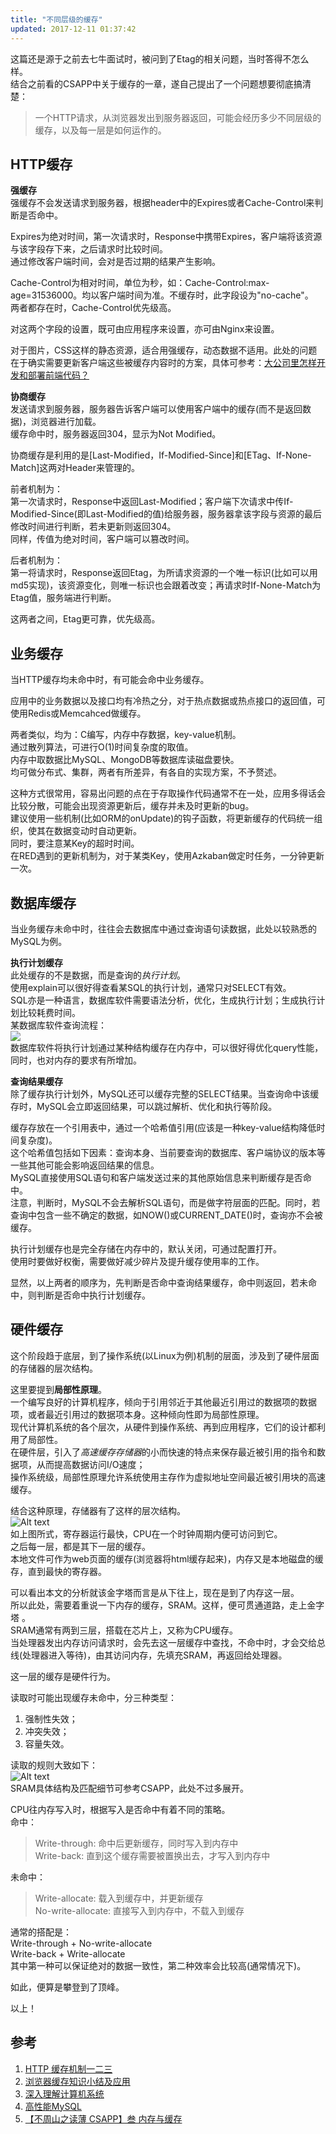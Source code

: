 ```yaml
---
title: "不同层级的缓存"
updated: 2017-12-11 01:37:42
---
```

    
这篇还是源于之前去七牛面试时，被问到了Etag的相关问题，当时答得不怎么样。    
结合之前看的CSAPP中关于缓存的一章，遂自己提出了一个问题想要彻底搞清楚：    
> 一个HTTP请求，从浏览器发出到服务器返回，可能会经历多少不同层级的缓存，以及每一层是如何运作的。    
    
## HTTP缓存    
**强缓存**    
强缓存不会发送请求到服务器，根据header中的Expires或者Cache-Control来判断是否命中。    
    
Expires为绝对时间，第一次请求时，Response中携带Expires，客户端将该资源与该字段存下来，之后请求时比较时间。    
通过修改客户端时间，会对是否过期的结果产生影响。    
    
Cache-Control为相对时间，单位为秒，如：Cache-Control:max-age=31536000。均以客户端时间为准。不缓存时，此字段设为"no-cache"。    
两者都存在时，Cache-Control优先级高。    
    
对这两个字段的设置，既可由应用程序来设置，亦可由Nginx来设置。    
    
对于图片，CSS这样的静态资源，适合用强缓存，动态数据不适用。此处的问题在于确实需要更新客户端这些被缓存内容时的方案，具体可参考：[大公司里怎样开发和部署前端代码？](https://www.zhihu.com/question/20790576)    
    
**协商缓存**    
发送请求到服务器，服务器告诉客户端可以使用客户端中的缓存(而不是返回数据)，浏览器进行加载。    
缓存命中时，服务器返回304，显示为Not Modified。    
    
协商缓存是利用的是[Last-Modified，If-Modified-Since]和[ETag、If-None-Match]这两对Header来管理的。    
    
前者机制为：    
第一次请求时，Response中返回Last-Modified；客户端下次请求中传If-Modified-Since(即Last-Modified的值)给服务器，服务器拿该字段与资源的最后修改时间进行判断，若未更新则返回304。    
同样，传值为绝对时间，客户端可以篡改时间。    
    
后者机制为：    
第一将请求时，Response返回Etag，为所请求资源的一个唯一标识(比如可以用md5实现)，该资源变化，则唯一标识也会跟着改变；再请求时If-None-Match为Etag值，服务端进行判断。    
    
这两者之间，Etag更可靠，优先级高。    
    
## 业务缓存    
当HTTP缓存均未命中时，有可能会命中业务缓存。    
    
应用中的业务数据以及接口均有冷热之分，对于热点数据或热点接口的返回值，可使用Redis或Memcahced做缓存。    
    
两者类似，均为：C编写，内存中存数据，key-value机制。    
通过散列算法，可进行O(1)时间复杂度的取值。    
内存中取数据比MySQL、MongoDB等数据库读磁盘要快。    
均可做分布式、集群，两者有所差异，有各自的实现方案，不予赘述。    
    
这种方式很常用，容易出问题的点在于存取操作代码通常不在一处，应用多得话会比较分散，可能会出现资源更新后，缓存并未及时更新的bug。    
建议使用一些机制(比如ORM的onUpdate)的钩子函数，将更新缓存的代码统一组织，使其在数据变动时自动更新。    
同时，要注意某Key的超时时间。    
在RED遇到的更新机制为，对于某类Key，使用Azkaban做定时任务，一分钟更新一次。    
    
## 数据库缓存    
当业务缓存未命中时，往往会去数据库中通过查询语句读数据，此处以较熟悉的MySQL为例。    
    
**执行计划缓存**    
此处缓存的不是数据，而是查询的*执行计划*。    
使用explain可以很好得查看某SQL的执行计划，通常只对SELECT有效。    
SQL亦是一种语言，数据库软件需要语法分析，优化，生成执行计划；生成执行计划比较耗费时间。    
某数据库软件查询流程：    
![](http://osriq34d5.bkt.clouddn.com//17-12-11/2777766.jpg)    
数据库软件将执行计划通过某种结构缓存在内存中，可以很好得优化query性能，同时，也对内存的要求有所增加。    
    
**查询结果缓存**    
除了缓存执行计划外，MySQL还可以缓存完整的SELECT结果。当查询命中该缓存时，MySQL会立即返回结果，可以跳过解析、优化和执行等阶段。    
    
缓存存放在一个引用表中，通过一个哈希值引用(应该是一种key-value结构降低时间复杂度)。    
这个哈希值包括如下因素：查询本身、当前要查询的数据库、客户端协议的版本等一些其他可能会影响返回结果的信息。    
MySQL直接使用SQL语句和客户端发送过来的其他原始信息来判断缓存是否命中。    
注意，判断时，MySQL不会去解析SQL语句，而是做字符层面的匹配。同时，若查询中包含一些不确定的数据，如NOW()或CURRENT_DATE()时，查询亦不会被缓存。    
    
执行计划缓存也是完全存储在内存中的，默认关闭，可通过配置打开。    
使用时要做好权衡，需要做好减少碎片及提升缓存使用率的工作。    
    
显然，以上两者的顺序为，先判断是否命中查询结果缓存，命中则返回，若未命中，则判断是否命中执行计划缓存。    
    
## 硬件缓存    
这个阶段趋于底层，到了操作系统(以Linux为例)机制的层面，涉及到了硬件层面的存储器的层次结构。    
    
这里要提到**局部性原理**。    
一个编写良好的计算机程序，倾向于引用邻近于其他最近引用过的数据项的数据项，或者最近引用过的数据项本身。这种倾向性即为局部性原理。    
现代计算机系统的各个层次，从硬件到操作系统、再到应用程序，它们的设计都利用了局部性。    
在硬件层，引入了*高速缓存存储器*的小而快速的特点来保存最近被引用的指令和数据项，从而提高数据访问I/O速度；    
操作系统级，局部性原理允许系统使用主存作为虚拟地址空间最近被引用块的高速缓存。    
    
结合这种原理，存储器有了这样的层次结构。    
![Alt text](http://wdxtub.com/images/14612515449186.jpg)    
如上图所式，寄存器运行最快，CPU在一个时钟周期内便可访问到它。    
之后每一层，都是其下一层的缓存。    
本地文件可作为web页面的缓存(浏览器将html缓存起来)，内存又是本地磁盘的缓存，直到最快的寄存器。    
    
可以看出本文的分析就该金字塔而言是从下往上，现在是到了内存这一层。    
所以此处，需要着重说一下内存的缓存，SRAM。这样，便可贯通道路，走上金字塔 。    
SRAM通常有两到三层，搭载在芯片上，又称为CPU缓存。    
当处理器发出内存访问请求时，会先去这一层缓存中查找，不命中时，才会交给总线(处理器进入等待)，由其访问内存，先填充SRAM，再返回给处理器。    
    
这一层的缓存是硬件行为。    
    
读取时可能出现缓存未命中，分三种类型：    
1. 强制性失效；    
2. 冲突失效；    
3. 容量失效。    
    
读取的规则大致如下：    
![Alt text](http://wdxtub.com/images/14612642281687.jpg)    
SRAM具体结构及匹配细节可参考CSAPP，此处不过多展开。    
    
CPU往内存写入时，根据写入是否命中有着不同的策略。    
命中：    
> Write-through: 命中后更新缓存，同时写入到内存中    
Write-back: 直到这个缓存需要被置换出去，才写入到内存中    
    
未命中：    
> Write-allocate: 载入到缓存中，并更新缓存    
No-write-allocate: 直接写入到内存中，不载入到缓存    
    
通常的搭配是：    
Write-through + No-write-allocate    
Write-back + Write-allocate    
其中第一种可以保证绝对的数据一致性，第二种效率会比较高(通常情况下)。    
    
如此，便算是攀登到了顶峰。    
    
以上！    
    
## 参考    
1. [HTTP 缓存机制一二三](https://zhuanlan.zhihu.com/p/29750583)    
2. [浏览器缓存知识小结及应用](http://www.cnblogs.com/lyzg/p/5125934.html)    
3. [深入理解计算机系统](https://book.douban.com/subject/5333562/)    
4. [高性能MySQL](https://book.douban.com/subject/23008813/)    
5. [【不周山之读薄 CSAPP】叁 内存与缓存](http://wdxtub.com/2016/04/16/thin-csapp-3/)